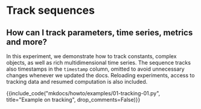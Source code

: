 # Track sequences

## How can I track parameters, time series, metrics and more?

In this experiment, we demonstrate how to track constants, complex objects, as well as rich multidimensional time series.
The sequence tracks also timestamps in the `timestamp` column, omitted to avoid unnecessary changes whenever we updated the docs.
Reloading experiments, access to tracking data and resumed computation is also included.

{{include_code("mkdocs/howto/examples/01-tracking-01.py", title="Example on tracking", drop_comments=False)}}

